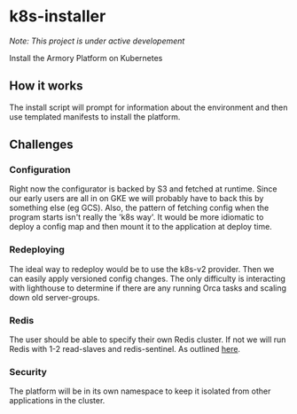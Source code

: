 # k8s-installer

_Note: This project is under active developement_

Install the Armory Platform on Kubernetes

## How it works
The install script will prompt for information about the environment and then use templated manifests to install the platform.

## Challenges
### Configuration
Right now the configurator is backed by S3 and fetched at runtime. Since our early users are all in on GKE we will probably have to back this by something else (eg GCS). Also, the pattern of fetching config when the program starts isn't really the 'k8s way'. It would be more idiomatic to deploy a config map and then mount it to the application at deploy time.

### Redeploying
The ideal way to redeploy would be to use the k8s-v2 provider. Then we can easily apply versioned config changes. The only difficulty is interacting with lighthouse to determine if there are any running Orca tasks and scaling down old server-groups.

### Redis
The user should be able to specify their own Redis cluster. If not we will run Redis with 1-2 read-slaves and redis-sentinel. As outlined [here](https://github.com/kubernetes/examples/blob/master/staging/storage/redis/README.md).


### Security
The platform will be in its own namespace to keep it isolated from other applications in the cluster.